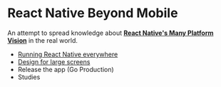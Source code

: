 # React Native Beyond Mobile

An attempt to spread knowledge about <ins>**React Native's Many Platform Vision**</ins> in the real world.

- [Running React Native everywhere](/docs/running-react-native-everywhere/index.md)
- [Design for large screens](/docs/design-for-large-screens/index.md)
- Release the app (Go Production)
- Studies

